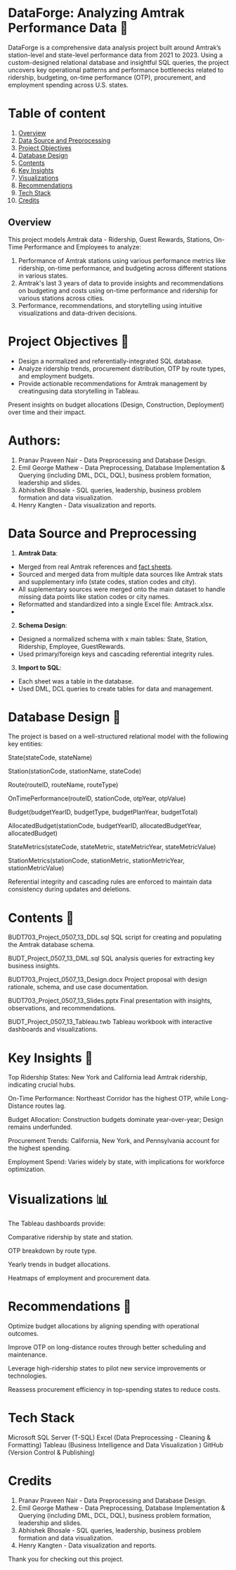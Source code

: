 # DataForge: Analyzing Amtrak Performance Data 🚆
DataForge is a comprehensive data analysis project built around Amtrak’s station-level and state-level performance data from 2021 to 2023. Using a custom-designed relational database and insightful SQL queries, the project uncovers key operational patterns and performance bottlenecks related to ridership, budgeting, on-time performance (OTP), procurement, and employment spending across U.S. states.

# Table of content
1. [Overview](#overview)
2. [Data Source and Preprocessing](#data-source-and-preprocessing)
3. [Project Objectives](#project-objectives)
4. [Database Design](#database-design)
5. [Contents](#contents)
6. [Key Insights](#key-insights)
7. [Visualizations](#visualizations)
8. [Recommendations](#recommendations)
9. [Tech Stack](#tech-stack)
10. [Credits](#credits)

## Overview
This project models Amtrak data - Ridership, Guest Rewards, Stations, On-Time Performance and Employees to analyze:

1. Performance of Amtrak stations using various performance metrics like ridership, on-time performance, and budgeting across different stations in various states.
2. Amtrak's last 3 years of data to provide insights and recommendations on budgeting and costs using on-time performance and ridership for various stations across cities.
3. Performance, recommendations, and storytelling using intuitive visualizations and data-driven decisions.


# Project Objectives 🎯
- Design a normalized and referentially-integrated SQL database.
- Analyze ridership trends, procurement distribution, OTP by route types, and employment budgets. 
- Provide actionable recommendations for Amtrak management by creatingusing data storytelling in Tableau.

Present insights on budget allocations (Design, Construction, Deployment) over time and their impact.
# Authors: 
1. Pranav Praveen Nair - Data Preprocessing and Database Design.
2. Emil George Mathew  - Data Preprocessing, Database Implementation & Querying (including DML, DCL, DQL), business problem formation, leadership and slides.
3. Abhishek Bhosale - SQL queries, leadership, business problem formation and data visualization.
4. Henry Kangten - Data visualization and reports.

# Data Source and Preprocessing
1. **Amtrak Data**:
- Merged from real Amtrak references and [fact sheets](https://www.amtrak.com/state-fact-sheets).
- Sourced and merged data from multiple data sources like Amtrak stats and supplementary info (state codes, station codes and city).
- All suplementary sources were merged onto the main dataset to handle missing data points like station codes or city names.
- Reformatted and standardized into a single Excel file: Amtrack.xlsx.
- 
2. **Schema Design**:
- Designed a normalized schema with x main tables: State, Station, Ridership, Employee, GuestRewards.
- Used primary/foreign keys and cascading referential integrity rules.

3. **Import to SQL**:
- Each sheet was a table in the database.
- Used DML, DCL queries to create tables for data and management.


# Database Design 🧩
The project is based on a well-structured relational model with the following key entities:

State(stateCode, stateName)

Station(stationCode, stationName, stateCode)

Route(routeID, routeName, routeType)

OnTimePerformance(routeID, stationCode, otpYear, otpValue)

Budget(budgetYearID, budgetType, budgetPlanYear, budgetTotal)

AllocatedBudget(stationCode, budgetYearID, allocatedBudgetYear, allocatedBudget)

StateMetrics(stateCode, stateMetric, stateMetricYear, stateMetricValue)

StationMetrics(stationCode, stationMetric, stationMetricYear, stationMetricValue)

Referential integrity and cascading rules are enforced to maintain data consistency during updates and deletions.

# Contents 📁

BUDT703_Project_0507_13_DDL.sql	SQL script for creating and populating the Amtrak database schema.

BUDT_Project_0507_13_DML.sql	SQL analysis queries for extracting key business insights.

BUDT703_Project_0507_13_Design.docx	Project proposal with design rationale, schema, and use case documentation.

BUDT703_Project_0507_13_Slides.pptx	Final presentation with insights, observations, and recommendations.

BUDT_Project_0507_13_Tableau.twb	Tableau workbook with interactive dashboards and visualizations.

# Key Insights 📌
Top Ridership States: New York and California lead Amtrak ridership, indicating crucial hubs.

On-Time Performance: Northeast Corridor has the highest OTP, while Long-Distance routes lag.

Budget Allocation: Construction budgets dominate year-over-year; Design remains underfunded.

Procurement Trends: California, New York, and Pennsylvania account for the highest spending.

Employment Spend: Varies widely by state, with implications for workforce optimization.

# Visualizations 📊
The Tableau dashboards provide:

Comparative ridership by state and station.

OTP breakdown by route type.

Yearly trends in budget allocations.

Heatmaps of employment and procurement data.

# Recommendations 🧠
Optimize budget allocations by aligning spending with operational outcomes.

Improve OTP on long-distance routes through better scheduling and maintenance.

Leverage high-ridership states to pilot new service improvements or technologies.

Reassess procurement efficiency in top-spending states to reduce costs.

# Tech Stack

Microsoft SQL Server (T-SQL)
Excel (Data Preprocessing - Cleaning & Formatting)
Tableau (Business Intelligence and Data Visualization )
GitHub (Version Control & Publishing)

# Credits
1. Pranav Praveen Nair - Data Preprocessing and Database Design.
2. Emil George Mathew  - Data Preprocessing, Database Implementation & Querying (including DML, DCL, DQL), business problem formation, leadership and slides.
3. Abhishek Bhosale - SQL queries, leadership, business problem formation and data visualization.
4. Henry Kangten - Data visualization and reports.

Thank you for checking out this project.
